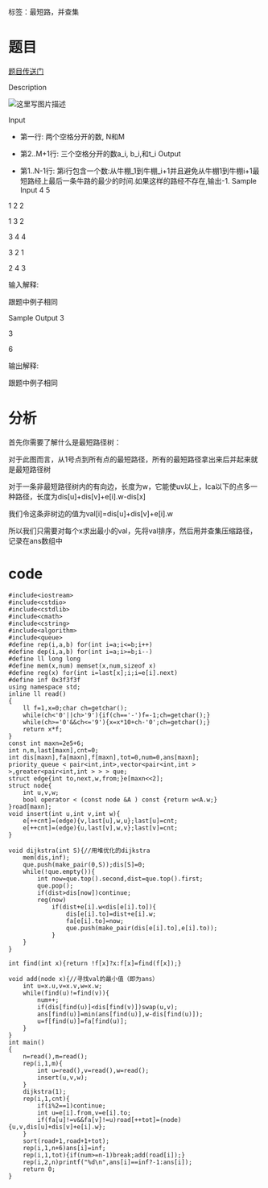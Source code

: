 ﻿---
tags: 
 - 图论-dijkstra
 - 数据结构-并查集
grammar_cjkRuby: true
catalog: true
layout:  post
header-img: "img/header/P12.jpg"
preview-img: "/img/preview/P32.jpg"
---
标签：最短路，并查集

# 题目

[题目传送门](http://www.lydsy.com/JudgeOnline/problem.php?id=1576)

Description

![这里写图片描述](http://www.lydsy.com/JudgeOnline/upload/201406/11%283%29.jpg)

Input

* 第一行: 两个空格分开的数, N和M

* 第2..M+1行: 三个空格分开的数a_i, b_i,和t_i
Output

* 第1..N-1行: 第i行包含一个数:从牛棚_1到牛棚_i+1并且避免从牛棚1到牛棚i+1最短路经上最后一条牛路的最少的时间.如果这样的路经不存在,输出-1.
Sample Input
4 5

1 2 2

1 3 2

3 4 4

3 2 1

2 4 3



输入解释:



跟题中例子相同



Sample Output
3

3

6



输出解释:



跟题中例子相同

# 分析

首先你需要了解什么是最短路径树：

对于此图而言，从1号点到所有点的最短路径，所有的最短路径拿出来后并起来就是最短路径树

对于一条非最短路径树内的有向边，长度为w，它能使uv以上，lca以下的点多一种路径，长度为dis[u]+dis[v]+e[i].w-dis[x]

我们令这条非树边的值为val[i]=dis[u]+dis[v]+e[i].w

所以我们只需要对每个x求出最小的val，先将val排序，然后用并查集压缩路径，记录在ans数组中

# code

```
#include<iostream>
#include<cstdio>
#include<cstdlib>
#include<cmath>
#include<cstring>
#include<algorithm>
#include<queue>
#define rep(i,a,b) for(int i=a;i<=b;i++)
#define dep(i,a,b) for(int i=a;i>=b;i--)
#define ll long long
#define mem(x,num) memset(x,num,sizeof x)
#define reg(x) for(int i=last[x];i;i=e[i].next)
#define inf 0x3f3f3f
using namespace std;
inline ll read()
{
	ll f=1,x=0;char ch=getchar();
	while(ch<'0'||ch>'9'){if(ch=='-')f=-1;ch=getchar();}
	while(ch>='0'&&ch<='9'){x=x*10+ch-'0';ch=getchar();}
	return x*f;
}
const int maxn=2e5+6;
int n,m,last[maxn],cnt=0;
int dis[maxn],fa[maxn],f[maxn],tot=0,num=0,ans[maxn];
priority_queue < pair<int,int>,vector<pair<int,int > >,greater<pair<int,int > > > que;
struct edge{int to,next,w,from;}e[maxn<<2];
struct node{
	int u,v,w;
	bool operator < (const node &A ) const {return w<A.w;}
}road[maxn];
void insert(int u,int v,int w){
	e[++cnt]=(edge){v,last[u],w,u};last[u]=cnt;
	e[++cnt]=(edge){u,last[v],w,v};last[v]=cnt;
}

void dijkstra(int S){//用堆优化的dijkstra
	mem(dis,inf);
	que.push(make_pair(0,S));dis[S]=0;
	while(!que.empty()){
		int now=que.top().second,dist=que.top().first;
		que.pop();
		if(dist>dis[now])continue;
		reg(now)
			if(dist+e[i].w<dis[e[i].to]){
				dis[e[i].to]=dist+e[i].w;
				fa[e[i].to]=now;
				que.push(make_pair(dis[e[i].to],e[i].to));
			}
	}
}

int find(int x){return !f[x]?x:f[x]=find(f[x]);}

void add(node x){//寻找val的最小值（即为ans）
	int u=x.u,v=x.v,w=x.w;
	while(find(u)!=find(v)){
		num++;
		if(dis[find(u)]<dis[find(v)])swap(u,v);
		ans[find(u)]=min(ans[find(u)],w-dis[find(u)]);
		u=f[find(u)]=fa[find(u)];
	}
}
int main()
{
	n=read(),m=read();
	rep(i,1,m){
		int u=read(),v=read(),w=read();
		insert(u,v,w);
	}
	dijkstra(1);
	rep(i,1,cnt){
		if(i%2==1)continue;
		int u=e[i].from,v=e[i].to;
		if(fa[u]!=v&&fa[v]!=u)road[++tot]=(node){u,v,dis[u]+dis[v]+e[i].w};
	}
	sort(road+1,road+1+tot);
	rep(i,1,n+6)ans[i]=inf;
	rep(i,1,tot){if(num>=n-1)break;add(road[i]);}
	rep(i,2,n)printf("%d\n",ans[i]==inf?-1:ans[i]);
	return 0;
}

```

